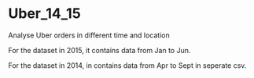 # Uber_14_15
Analyse Uber orders in different time and location

For the dataset in 2015, it contains data from Jan to Jun.

For the dataset in 2014, in contains data from Apr to Sept in seperate csv. 
